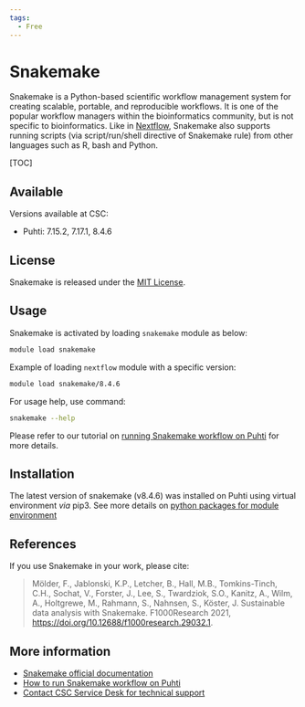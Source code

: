 ```yaml
---
tags:
  - Free
---
```


# Snakemake

Snakemake is a Python-based scientific workflow management system for creating scalable, portable, and reproducible workflows. It is one of 
the popular workflow managers within the bioinformatics community, but
is not specific to bioinformatics. Like in [Nextflow](../apps/nextflow.md), Snakemake also supports running scripts (via script/run/shell directive of Snakemake rule) from other languages such as R, bash and Python.

[TOC]

## Available 

Versions available at CSC:

* Puhti: 7.15.2, 7.17.1, 8.4.6

## License

Snakemake is released under the
[MIT License](https://snakemake.readthedocs.io/en/stable/project_info/license.html).

## Usage

Snakemake is activated by loading `snakemake` module as below:

```bash
module load snakemake
```

Example of loading `nextflow` module with a specific version:

```bash
module load snakemake/8.4.6
```

For usage help, use command:

```bash
snakemake --help
```

Please refer to our tutorial on [running Snakemake workflow on Puhti](../support/tutorials/snakemake-puhti.md) for more details.

## Installation

The latest version of snakemake (v8.4.6) was installed on Puhti using virtual environment *via* pip3. See more details on [python packages for module environment](https://github.com/yetulaxman/containers-workflows/blob/master/snakemake_pip_hpc.yaml)


## References

If you use Snakemake in your work, please cite:

> Mölder, F., Jablonski, K.P., Letcher, B., Hall, M.B., Tomkins-Tinch, C.H., Sochat, V.,
  Forster, J., Lee, S., Twardziok, S.O., Kanitz, A., Wilm, A., Holtgrewe, M., Rahmann, S.,
  Nahnsen, S., Köster, J. Sustainable data analysis with Snakemake. F1000Research 2021,
  <https://doi.org/10.12688/f1000research.29032.1>.

## More information

* [Snakemake official documentation](https://snakemake.readthedocs.io/en/stable/index.html)
* [How to run Snakemake workflow on Puhti](../support/tutorials/snakemake-puhti.md)
* [Contact CSC Service Desk for technical support](../support/contact.md)
